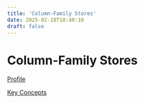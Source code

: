 ```yaml
---
title: 'Column-Family Stores'
date: 2025-02-18T18:40:10
draft: false
---
```


# Column-Family Stores

[Profile](Column-Family%20Stores%20ac8d9af55c2a4ab9981ca659163eb0a8/Profile%2050888e2f786341ff826bf8abd674959f.md)

[Key Concepts](Column-Family%20Stores%20ac8d9af55c2a4ab9981ca659163eb0a8/Key%20Concepts%209dab8f84a05946bbacd358c2da7cdd53.md)
